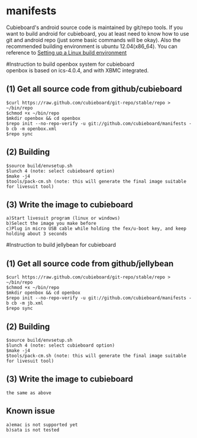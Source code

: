 manifests
=========

Cubieboard's android source code is maintained by git/repo tools. If you want to build android for cubieboard, you at least need to know how to use git and android repo (just some basic commands will be okay). Also the recommended building environment is ubuntu 12.04(x86_64). You can reference to <a href="http://source.android.com/source/initializing.html">Setting up a Linux build environment</a>

#Instruction to build openbox system for cubieboard  
openbox is based on ics-4.0.4, and with XBMC integrated.

## (1) Get all source code from github/cubieboard
    $curl https://raw.github.com/cubieboard/git-repo/stable/repo > ~/bin/repo
    $chmod +x ~/bin/repo
    $mkdir openbox && cd openbox
    $repo init --no-repo-verify -u git://github.com/cubieboard/manifests -b cb -m openbox.xml  
    $repo sync

## (2) Building
    $source build/envsetup.sh
    $lunch 4 (note: select cubieboard option)
    $make -j4
    $tools/pack-cm.sh (note: this will generate the final image suitable for livesuit tool)

## (3) Write the image to cubieboard
    a)Start livesuit program (linux or windows)
    b)Select the image you make before
    c)Plug in micro USB cable while holding the fex/u-boot key, and keep holding about 3 seconds

#Instruction to build jellybean for cubieboard

## (1) Get all source code from github/jellybean
    $curl https://raw.github.com/cubieboard/git-repo/stable/repo > ~/bin/repo
    $chmod +x ~/bin/repo
    $mkdir openbox && cd openbox
    $repo init --no-repo-verify -u git://github.com/cubieboard/manifests -b cb -m jb.xml  
    $repo sync

## (2) Building
    $source build/envsetup.sh
    $lunch 4 (note: select cubieboard option)
    $make -j4
    $tools/pack-cm.sh (note: this will generate the final image suitable for livesuit tool)

## (3) Write the image to cubieboard
    the same as above


## Known issue
    a)emac is not supported yet
    b)sata is not tested
